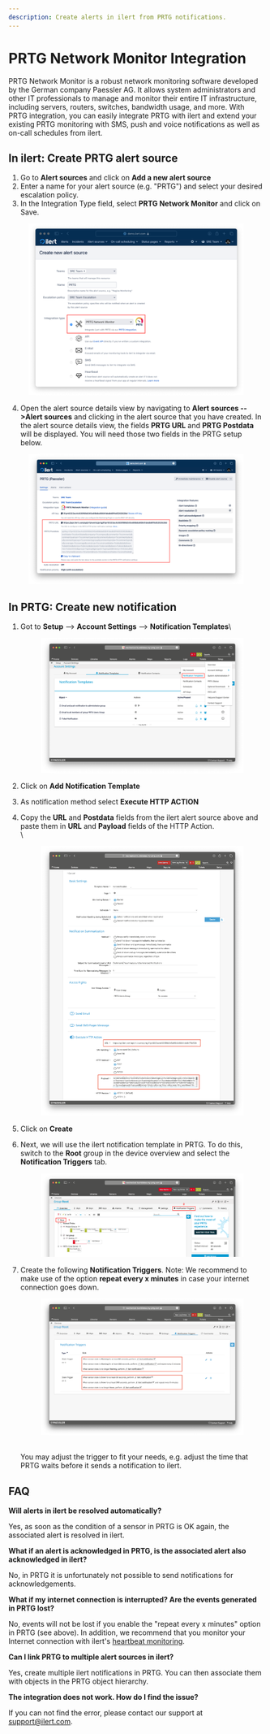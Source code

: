 ```yaml
---
description: Create alerts in ilert from PRTG notifications.
---
```


# PRTG Network Monitor Integration

PRTG Network Monitor is a robust network monitoring software developed by the German company Paessler AG. It allows system administrators and other IT professionals to manage and monitor their entire IT infrastructure, including servers, routers, switches, bandwidth usage, and more. With PRTG integration, you can easily integrate PRTG with ilert and extend your existing PRTG monitoring with SMS, push and voice notifications as well as on-call schedules from ilert.

## In ilert: Create PRTG alert source <a href="#create-alarm-source" id="create-alarm-source"></a>

1. Go to **Alert sources** and click on **Add a new alert source**
2. Enter a name for your alert source (e.g. "PRTG") and select your desired escalation policy.
3. In the Integration Type field, select **PRTG Network Monitor** and click on Save.

<figure><img src="../.gitbook/assets/Screenshot 2023-03-28 at 18.59.49 (1).png" alt=""><figcaption></figcaption></figure>

4. Open the alert source details view by navigating to **Alert sources -->Alert sources** and clicking in the alert source that you have created. In the alert source details view, the fields **PRTG URL** and **PRTG Postdata** will be displayed. You will need those two fields in the PRTG setup below.

<figure><img src="../.gitbook/assets/Screenshot 2023-03-28 at 19.13.16.png" alt=""><figcaption></figcaption></figure>

## In PRTG: Create new notification <a href="#create-notification" id="create-notification"></a>

1.  Got to **Setup** --> **Account Settings** --> **Notification Templates**\


    <figure><img src="../.gitbook/assets/Screenshot 2023-03-29 at 17.43.55.png" alt=""><figcaption></figcaption></figure>
2. Click on **Add Notification Template**&#x20;
3. As notification method select **Execute HTTP ACTION**
4.  Copy the **URL** and **Postdata** fields from the ilert alert source above and paste them in **URL** and **Payload** fields of the HTTP Action.\
    \


    <figure><img src="../.gitbook/assets/Screenshot 2023-03-29 at 17.58.10.png" alt=""><figcaption></figcaption></figure>
5. Click on **Create**
6.  Next, we will use the ilert notification template in PRTG. To do this, switch to the **Root** group in the device overview and select the **Notification Triggers** tab.



    <figure><img src="../.gitbook/assets/Screenshot 2023-03-29 at 18.05.37.png" alt=""><figcaption></figcaption></figure>
7.  Create the following **Notification Triggers**. Note: We recommend to make use of the option **repeat every x minutes** in case your internet connection goes down.

    <figure><img src="../.gitbook/assets/Screenshot 2023-03-29 at 21.51.48.png" alt=""><figcaption></figcaption></figure>

    \
    You may adjust the trigger to fit your needs, e.g. adjust the time that PRTG waits before it sends a notification to ilert.

## FAQ <a href="#faq" id="faq"></a>

**Will alerts in ilert be resolved automatically?**

Yes, as soon as the condition of a sensor in PRTG is OK again, the associated alert is resolved in ilert.

**What if an alert is acknowledged in PRTG, is the associated alert also acknowledged in ilert?**

No, in PRTG it is unfortunately not possible to send notifications for acknowledgements.

**What if my internet connection is interrupted? Are the events generated in PRTG lost?**

No, events will not be lost if you enable the "repeat every x minutes" option in PRTG (see above). In addition, we recommend that you monitor your Internet connection with ilert's [heartbeat monitoring](../alerting/heartbeat-monitoring/).

**Can I link PRTG to multiple alert sources in ilert?**

Yes, create multiple ilert notifications in PRTG. You can then associate them with objects in the PRTG object hierarchy.

**The integration does not work. How do I find the issue?**

If you can not find the error, please contact our support at [support@ilert.com](https://github.com/iLert/docs/tree/dfe03283a452516a115a55f8c20942698e279d7b/integrations/support@ilert.com).
